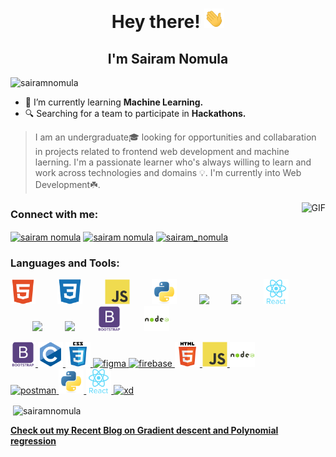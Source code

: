 <h1 align="center">Hey there! <img src="https://github.com/PtPrashantTripathi/ptprashanttripathi/blob/master/hi.gif?raw=true" width="32px"> </h1>
<h2 align="center">I'm Sairam Nomula</h2>

<p align="left"> <img src="https://komarev.com/ghpvc/?username=sairamnomula&label=Profile%20views&color=0e75b6&style=flat" alt="sairamnomula" /> </p>

- 🌱 I’m currently learning **Machine Learning.**
- 🔍 Searching for a team to participate in **Hackathons.**

>I am an undergraduate🎓 looking for opportunities and collabaration in projects related to frontend web development and machine laerning. I'm a passionate learner who's always willing to learn and work across technologies and domains 💡. I'm currently into Web Development☘️.

<img align="right" height="270px" alt="GIF" src="https://i.pinimg.com/originals/e4/26/70/e426702edf874b181aced1e2fa5c6cde.gif" />

<h3 align="left">Connect with me:</h3>
<p align="left">
<a href="https://linkedin.com/in/sairam nomula" target="blank"><img align="center" src="https://raw.githubusercontent.com/rahuldkjain/github-profile-readme-generator/master/src/images/icons/Social/linked-in-alt.svg" alt="sairam nomula" height="30" width="40" /></a>
<a href="https://fb.com/sairam nomula" target="blank"><img align="center" src="https://raw.githubusercontent.com/rahuldkjain/github-profile-readme-generator/master/src/images/icons/Social/facebook.svg" alt="sairam nomula" height="30" width="40" /></a>
<a href="https://instagram.com/sairam_nomula" target="blank"><img align="center" src="https://raw.githubusercontent.com/rahuldkjain/github-profile-readme-generator/master/src/images/icons/Social/instagram.svg" alt="sairam_nomula" height="30" width="40" /></a>
</p>

<h3 align="left">Languages and Tools:</h3>
<img src="https://raw.githubusercontent.com/devicons/devicon/master/icons/html5/html5-plain.svg" width="40px">&nbsp;&nbsp;&nbsp;&nbsp;&nbsp;&nbsp;&nbsp;&nbsp;
<img src="https://raw.githubusercontent.com/devicons/devicon/master/icons/css3/css3-plain.svg" width="40px">&nbsp;&nbsp;&nbsp;&nbsp;&nbsp;&nbsp;&nbsp;&nbsp;
<img src="https://raw.githubusercontent.com/devicons/devicon/master/icons/javascript/javascript-original.svg" width="40px">&nbsp;&nbsp;&nbsp;&nbsp;&nbsp;&nbsp;&nbsp;&nbsp;
<img src="https://raw.githubusercontent.com/devicons/devicon/master/icons/python/python-original.svg" width="40px">&nbsp;&nbsp;&nbsp;&nbsp;&nbsp;&nbsp;&nbsp;&nbsp;
<img src="https://www.vectorlogo.zone/logos/figma/figma-icon.svg" width="40px">&nbsp;&nbsp;&nbsp;&nbsp;&nbsp;&nbsp;&nbsp;&nbsp;
<img src="https://www.vectorlogo.zone/logos/firebase/firebase-icon.svg" width="40px">&nbsp;&nbsp;&nbsp;&nbsp;&nbsp;&nbsp;&nbsp;&nbsp;
<img src="https://raw.githubusercontent.com/devicons/devicon/master/icons/react/react-original-wordmark.svg" width="40px">&nbsp;&nbsp;&nbsp;&nbsp;&nbsp;&nbsp;&nbsp;&nbsp;
<img src="https://www.adobe.com/products/xd.html" width="40px">&nbsp;&nbsp;&nbsp;&nbsp;&nbsp;&nbsp;&nbsp;&nbsp;
<img src="https://www.vectorlogo.zone/logos/getpostman/getpostman-icon.svg" width="40px">&nbsp;&nbsp;&nbsp;&nbsp;&nbsp;&nbsp;&nbsp;&nbsp;
<img src="https://raw.githubusercontent.com/devicons/devicon/master/icons/bootstrap/bootstrap-plain-wordmark.svg" width="40px">&nbsp;&nbsp;&nbsp;&nbsp;&nbsp;&nbsp;&nbsp;&nbsp;
<img src="https://raw.githubusercontent.com/devicons/devicon/master/icons/nodejs/nodejs-original-wordmark.svg" width="40px">&nbsp;&nbsp;&nbsp;&nbsp;&nbsp;&nbsp;&nbsp;&nbsp;

<p align="left"> <a href="https://getbootstrap.com" target="_blank"> <img src="https://raw.githubusercontent.com/devicons/devicon/master/icons/bootstrap/bootstrap-plain-wordmark.svg" alt="bootstrap" width="40" height="40"/> </a> <a href="https://www.cprogramming.com/" target="_blank"> <img src="https://raw.githubusercontent.com/devicons/devicon/master/icons/c/c-original.svg" alt="c" width="40" height="40"/> </a> <a href="https://www.w3schools.com/css/" target="_blank"> <img src="https://raw.githubusercontent.com/devicons/devicon/master/icons/css3/css3-original-wordmark.svg" alt="css3" width="40" height="40"/> </a> <a href="https://www.figma.com/" target="_blank"> <img src="https://www.vectorlogo.zone/logos/figma/figma-icon.svg" alt="figma" width="40" height="40"/> </a> <a href="https://firebase.google.com/" target="_blank"> <img src="https://www.vectorlogo.zone/logos/firebase/firebase-icon.svg" alt="firebase" width="40" height="40"/> </a> <a href="https://www.w3.org/html/" target="_blank"> <img src="https://raw.githubusercontent.com/devicons/devicon/master/icons/html5/html5-original-wordmark.svg" alt="html5" width="40" height="40"/> </a> <a href="https://developer.mozilla.org/en-US/docs/Web/JavaScript" target="_blank"> <img src="https://raw.githubusercontent.com/devicons/devicon/master/icons/javascript/javascript-original.svg" alt="javascript" width="40" height="40"/>  </a> <a href="https://nodejs.org" target="_blank"> <img src="https://raw.githubusercontent.com/devicons/devicon/master/icons/nodejs/nodejs-original-wordmark.svg" alt="nodejs" width="40" height="40"/> </a> <a href="https://postman.com" target="_blank"> <img src="https://www.vectorlogo.zone/logos/getpostman/getpostman-icon.svg" alt="postman" width="40" height="40"/> </a> <a href="https://www.python.org" target="_blank"> <img src="https://raw.githubusercontent.com/devicons/devicon/master/icons/python/python-original.svg" alt="python" width="40" height="40"/> </a> <a href="https://reactjs.org/" target="_blank"> <img src="https://raw.githubusercontent.com/devicons/devicon/master/icons/react/react-original-wordmark.svg" alt="react" width="40" height="40"/> </a> <a href="https://www.adobe.com/products/xd.html" target="_blank"> <img src="https://cdn.worldvectorlogo.com/logos/adobe-xd.svg" alt="xd" width="40" height="40"/> </a> </p>

<p>&nbsp;<img align="center" src="https://github-readme-stats.vercel.app/api?username=Sairamnomula&show_icons=true&theme=tokyonight" alt="sairamnomula" /></p>
<!-- <p><img align="center" src="https://github-readme-stats.vercel.app/api/top-langs/?username=Sairamnomula&theme=midnight-purple" /></p> -->
<a href="https://medium.com/@sairamnomula14/gradient-descent-da6491e069ce"><b> Check out my Recent Blog on Gradient descent and Polynomial regression </b> </a>
<!-- <p><img align="center" src="https://github-readme-streak-stats.herokuapp.com/?user=sairamnomula&" alt="sairamnomula" /></p> -->

